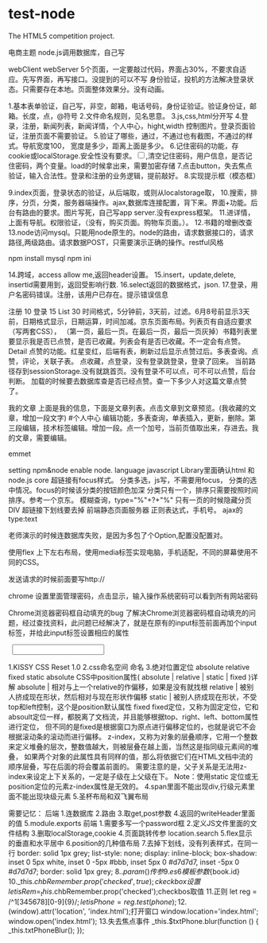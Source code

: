 # test-node
The HTML5 competition project.

电商主题
node.js调用数据库，自己写

webClient
webServer
5个页面，一定要敲过代码，界面占30%，不要求自适应。先写界面，再写接口。没提到的可以不写
身份验证，投机的方法解决登录状态。只需要存在本地。页面整体效果分。没有动画。

1.基本表单验证，自己写，非空，邮箱，电话号码，身份证验证。验证身份证，邮箱。长度，点，@符号
2.文件命名规则，见名思意。
3.js,css,html分开写
4.登录，注册，新闻列表，新闻详情，个人中心，hight,width 控制图片。登录页面验证，注册页面不需要验证。
5.验证了哪些，通过，不通过也有截图，不通过的样式。导航宽度100， 宽度是多少，距离上面是多少。
6.记住密码的功能，存cookie或localStorage.安全性没有要求。<input type=checkbox>,清空记住密码，用户信息，是否记住密码，两个变量。load的时候拿出来，需要加密存储
7.点击button，失去焦点验证，输入合法性。登录和注册的业务逻辑，提前敲好。
8.实现提示框（模态框）

9.index页面，登录状态的验证，从后端取，或则从localstorage取，
10.搜索，排序，分页，分类，服务器端操作。ajax,数据库连接配置，背下来。界面+功能。后台有路由的要求。图片写死，自己写app server.没有express框架。
11.进详情，上面有导航。权限验证，（没有，购买页面。购物车页面。）。
12.书籍的增删改查
13.node访问mysql。只能用node原生的。node的路由，请求数据接口的，请求路径,两级路由。请求数据POST，只需要演示正确的操作。restful风格

npm install mysql
npm ini

14.跨域，access allow me,返回header设置。
15.insert，update,delete,  insertid需要用到，返回受影响行数.
16.select返回的数据格式，json.
17.登录，用户名密码错误。注册，该用户已存在。提示错误信息

注册     10
登录     15
List     30 时间格式，5分钟前，3天前，过滤。6月8号前显示3天前，日期格式显示，日期运算，时间加减。京东页面布局。列表页有自适应要求（写两套CSS），
	  （第一页，最后一页。在最后一页，最后一页灰掉）书籍列表里要显示我是否已点赞，是否已收藏。列表会有是否已收藏。不一定会有点赞。
Detail      点赞的功能。红星变红，后端有表，刷新过后显示点赞过后。多表查询。点赞，评论，关联子表。
	    点收藏，点登录，没有登录跳登录，登录了回来。 当前路径存到sessionStorage.没有就跳首页。没有登录不可以点，可不可以点赞，后台判断。
            加载的时候要去数据库查是否已经点赞。查一下多少人对这篇文章点赞了。

我的文章   上面是我的信息，下面是文章列表。点击文章到文章预览。(我收藏的文章，增加一段文字)
#个人中心    编辑功能，多表查询，单表插入，更新，删除。第三段编辑，技术标签编辑。增加一段。点一个加号，当前页值取出来，存进去。我的文章，需要编辑。

emmet

setting npm&node enable node.
language javascript Library里面确认html 和 node.js core
超链接有focus样式。 分类多选，js写，不需要用focus， 分类的选中情况。focus的时候该分类的按钮颜色加深
分类只有一个，排序只需要按照时间排序。参考一个京东。
模糊查询，type="%"+?+"%"
只有一页的时候隐藏分页DIV
超链接下划线要去掉
前端静态页面服务器
正则表达式，手机号。
ajax的 type:text

老师演示的时候连数据库失败，是因为多包了个Option,配置没配置对。

使用flex 上下左右布局，使用media标签实现电脑，手机适配，不同的屏幕使用不同的CSS。

发送请求的时候前面要写http://

chrome 设置里面管理密码，点击显示，输入操作系统密码可以看到所有网站密码

Chrome浏览器密码框自动填充的bug
了解决Chrome浏览器密码框自动填充的问题，经过查找资料，此问题已经解决了，就是在原有的input标签前面再加个input标签，并给此input标签设置相应的属性
<!-- 额外增加的input -->
<input type="password" style="width:0;height:0;float:left;visibility:hidden"/>
<!-- 原先的input -->
<input type="password"/>

1.KISSY CSS Reset 1.0
2.css命名空间 命名
3.绝对位置定位 absolute
    relative fixed static absolute
    CSS中position属性( absolute | relative | static | fixed )详解
    absolute | 相对与上一个relative的作偏移，如果是没有就找根
    relative | 被别人挤成现在形状，然后相对与现在形状作偏移
    static | 被别人挤成现在形状，不受top和left控制，这个是position默认属性
    fixed fixed定位，又称为固定定位，它和absoult定位一样，都脱离了文档流，并且能够根据top、right、left、bottom属性进行定位，
          但不同的是fixed是根据窗口为原点进行偏移定位的，也就是说它不会根据滚动条的滚动而进行偏移。
     z-index，又称为对象的层叠顺序，它用一个整数来定义堆叠的层次，整数值越大，则被层叠在越上面，当然这是指同级元素间的堆叠，
     如果两个对象的此属性具有同样的值，那么将依据它们在HTML文档中流的顺序层叠，写在后面的将会覆盖前面的。
     需要注意的是，父子关系是无法用z-index来设定上下关系的，一定是子级在上父级在下。
     Note：使用static 定位或无position定位的元素z-index属性是无效的。
4.span里面不能出现div,行级元素里面不能出现块级元素
5.圣杯布局和双飞翼布局

需要记忆：
后端
1.连数据库
2.路由
3.取get,post参数
4.返回的writeHeader里面的值
5.module.exports
前端
1.需要多写一个password框
2.定义JS文件里面的文件结构
3.删取localStorage,cookie
4.页面跳转传参 location.search
5.flex显示的垂直和水平居中
6.position的几种值布局
7.去掉下划线，没有列表样式，在同一行
    border: solid 1px grey;
    list-style: none;
    display: inline-block;
    box-shadow:
            inset 0 5px white,
            inset 0 -5px #bbb,
            inset 5px 0 #d7d7d7,
            inset -5px 0 #d7d7d7;
    border: solid 1px grey;
8.$.param({}) 传参
9.es6 模板参数${book.id}
10._this.$chbRemember.prop('checked', true); ckeckbox设置
   let isRem = _this.$chbRemember.prop('checked');checkbos取值
11.正则
       let reg = /^1[345678][0-9]{9}$/;
       let isPhone = reg.test(phone);
12.$(window).attr('location', 'index.html');打开窗口
    window.location='index.html';
    window.open('index.html');
13.失去焦点事件
   _this.$txtPhone.blur(function () {
           _this.txtPhoneBlur();
       });



